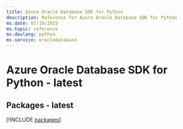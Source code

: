 ```yaml
---
title: Azure Oracle Database SDK for Python
description: Reference for Azure Oracle Database SDK for Python
ms.date: 07/10/2025
ms.topic: reference
ms.devlang: python
ms.service: oracledatabase
---
```

# Azure Oracle Database SDK for Python - latest
## Packages - latest
[!INCLUDE [packages](oracle-database-index.md)]